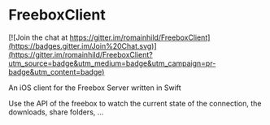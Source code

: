FreeboxClient
=============

[![Join the chat at https://gitter.im/romainhild/FreeboxClient](https://badges.gitter.im/Join%20Chat.svg)](https://gitter.im/romainhild/FreeboxClient?utm_source=badge&utm_medium=badge&utm_campaign=pr-badge&utm_content=badge)

An iOS client for the Freebox Server written in Swift

Use the API of the freebox to watch the current state of the connection, the downloads, share folders, ...
